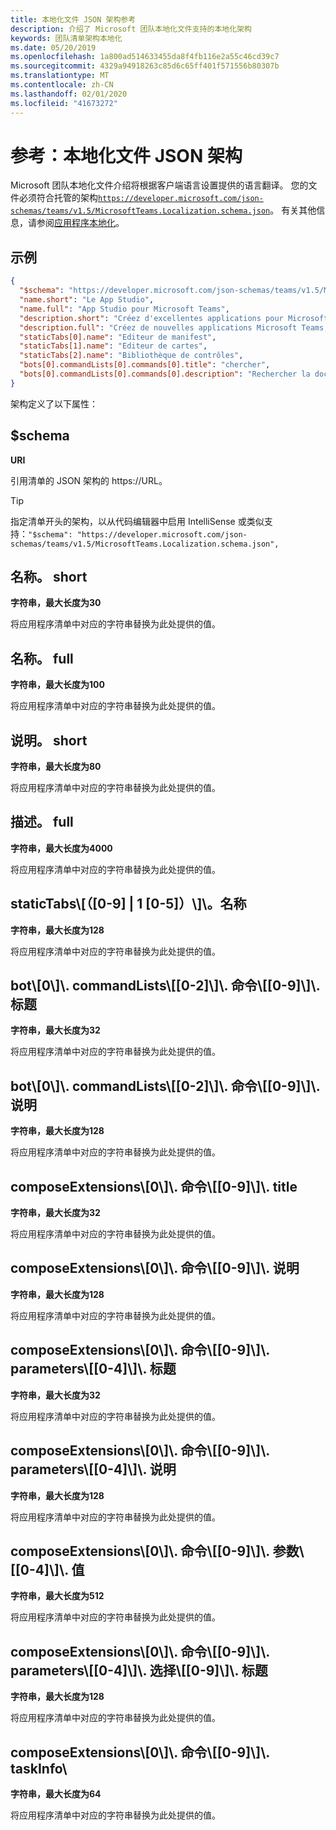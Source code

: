 ```yaml
---
title: 本地化文件 JSON 架构参考
description: 介绍了 Microsoft 团队本地化文件支持的本地化架构
keywords: 团队清单架构本地化
ms.date: 05/20/2019
ms.openlocfilehash: 1a800ad514633455da8f4fb116e2a55c46cd39c7
ms.sourcegitcommit: 4329a94918263c85d6c65ff401f571556b80307b
ms.translationtype: MT
ms.contentlocale: zh-CN
ms.lasthandoff: 02/01/2020
ms.locfileid: "41673272"
---
```

# <a name="reference-localization-file-json-schema"></a>参考：本地化文件 JSON 架构

Microsoft 团队本地化文件介绍将根据客户端语言设置提供的语言翻译。 您的文件必须符合托管的架构[`https://developer.microsoft.com/json-schemas/teams/v1.5/MicrosoftTeams.Localization.schema.json`]( https://developer.microsoft.com/json-schemas/teams/v1.5/MicrosoftTeams.Localization.schema.json)。 有关其他信息，请参阅[应用程序本地化](~/concepts/build-and-test/apps-localization.md)。

## <a name="sample"></a>示例

```json
{
  "$schema": "https://developer.microsoft.com/json-schemas/teams/v1.5/MicrosoftTeams.Localization.schema.json",
  "name.short": "Le App Studio",
  "name.full": "App Studio pour Microsoft Teams",
  "description.short": "Créez d'excellentes applications pour Microsoft Teams avec App Studio.",
  "description.full": "Créez de nouvelles applications Microsoft Teams, concevez et prévisualisez des cartes bot, et explorez la documentation avec App Studio.",
  "staticTabs[0].name": "Editeur de manifest",
  "staticTabs[1].name": "Editeur de cartes",
  "staticTabs[2].name": "Bibliothèque de contrôles",
  "bots[0].commandLists[0].commands[0].title": "chercher",
  "bots[0].commandLists[0].commands[0].description": "Rechercher la documentation Teams pertinente"
}
```

架构定义了以下属性：

## <a name="schema"></a>$schema

**URI**

引用清单的 JSON 架构的 https://URL。

> [!TIP]
> 指定清单开头的架构，以从代码编辑器中启用 IntelliSense 或类似支持：`"$schema": "https://developer.microsoft.com/json-schemas/teams/v1.5/MicrosoftTeams.Localization.schema.json",`

## <a name="nameshort"></a>名称。 short

**字符串，最大长度为30**

将应用程序清单中对应的字符串替换为此处提供的值。

## <a name="namefull"></a>名称。 full

**字符串，最大长度为100**

将应用程序清单中对应的字符串替换为此处提供的值。

## <a name="descriptionshort"></a>说明。 short

**字符串，最大长度为80**

将应用程序清单中对应的字符串替换为此处提供的值。

## <a name="descriptionfull"></a>描述。 full

**字符串，最大长度为4000**

将应用程序清单中对应的字符串替换为此处提供的值。

## <a name="statictabs0-910-5name"></a>staticTabs\\[（[0-9] | 1 [0-5]）\\]\\。名称

**字符串，最大长度为128**

将应用程序清单中对应的字符串替换为此处提供的值。

## <a name="bots0commandlists0-2commands0-9title"></a>bot\\[0\\]\\. commandLists\\[[0-2]\\]\\. 命令\\[[0-9]\\]\\. 标题

**字符串，最大长度为32**

将应用程序清单中对应的字符串替换为此处提供的值。

## <a name="bots0commandlists0-2commands0-9description"></a>bot\\[0\\]\\. commandLists\\[[0-2]\\]\\. 命令\\[[0-9]\\]\\. 说明

**字符串，最大长度为128**

将应用程序清单中对应的字符串替换为此处提供的值。

## <a name="composeextensions0commands0-9title"></a>composeExtensions\\[0\\]\\. 命令\\[[0-9]\\]\\. title

**字符串，最大长度为32**

将应用程序清单中对应的字符串替换为此处提供的值。

## <a name="composeextensions0commands0-9description"></a>composeExtensions\\[0\\]\\. 命令\\[[0-9]\\]\\. 说明

**字符串，最大长度为128**

将应用程序清单中对应的字符串替换为此处提供的值。

## <a name="composeextensions0commands0-9parameters0-4title"></a>composeExtensions\\[0\\]\\. 命令\\[[0-9]\\]\\. parameters\\[[0-4]\\]\\. 标题

**字符串，最大长度为32**

将应用程序清单中对应的字符串替换为此处提供的值。

## <a name="composeextensions0commands0-9parameters0-4description"></a>composeExtensions\\[0\\]\\. 命令\\[[0-9]\\]\\. parameters\\[[0-4]\\]\\. 说明

**字符串，最大长度为128**

将应用程序清单中对应的字符串替换为此处提供的值。

## <a name="composeextensions0commands0-9parameters0-4value"></a>composeExtensions\\[0\\]\\. 命令\\[[0-9]\\]\\. 参数\\[[0-4]\\]\\. 值

**字符串，最大长度为512**

将应用程序清单中对应的字符串替换为此处提供的值。

## <a name="composeextensions0commands0-9parameters0-4choices0-9title"></a>composeExtensions\\[0\\]\\. 命令\\[[0-9]\\]\\. parameters\\[[0-4]\\]\\. 选择\\[[0-9]\\]\\. 标题

**字符串，最大长度为128**

将应用程序清单中对应的字符串替换为此处提供的值。

## <a name="composeextensions0commands0-9taskinfotitle"></a>composeExtensions\\[0\\]\\. 命令\\[[0-9]\\]\\. taskInfo\\

**字符串，最大长度为64**

将应用程序清单中对应的字符串替换为此处提供的值。